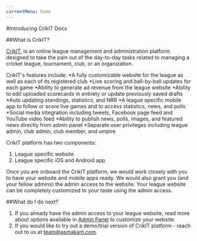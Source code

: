 ```yaml
---
currentMenu: home
---
```

#Introducing CrikIT Docs

##What is CrikIT?

[CrikIT](http://crikit.io), is an online league management and administration platform designed to take the pain out of the day-to-day tasks related to managing a cricket league, tournament, club, or an organization.

CrikIT's features include:
*A fully customizable website for the league as well as each of its registered club
*Live scoring and ball-by-ball updates for each game
*Ability to generate ad revenue from the league website
*Ability to edit uploaded scorecards in entirety or update previously saved drafts
*Auto updating standings, statistics, and NRR
*A league specific mobile app to follow or score live games and to access statistics, news, and polls
*Social media integration including tweets, Facebook page feed and YouTube video feed
*Ability to publish news, polls, images, and featured news directly from admin panel
*Separate user privileges including league admin, club admin, club member, and umpire

CrikIT platform has two components:
1. League specific website
2. League specific iOS and Android app

Once you are onboard the CrikIT platform, we would work closely with you to have your website and mobile apps ready. We would also grant you (and your fellow admins) the admin access to the website. Your league website can be completely customized to your taste using the admin access.

##What do I do next?
1. If you already have the admin access to your league website, read more about options available in [Admin Panel](/docs/adminpanel.html) to customize your website.
2. If you would like to try out a demo/trial version of CrikIT platform - reach out to us at team@asmakam.com.
